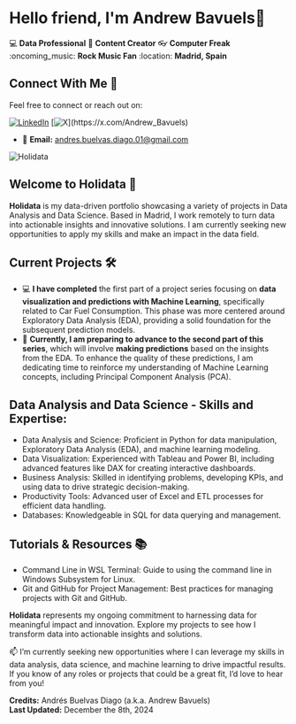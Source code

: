 # Hello friend, I'm Andrew Bavuels👋

:computer: **Data Professional**
:pencil: **Content Creator**
:eyeglasses: **Computer Freak**
:oncoming_music: **Rock Music Fan**
:location: **Madrid, Spain**

## Connect With Me 🤝

Feel free to connect or reach out on:

[![LinkedIn](https://img.shields.io/badge/LinkedIn-0A66C2)](https://www.linkedin.com/in/andres-buelvas-diago/)
[![X](https://img.shields.io/badge/X_(formerly_Twitter)-black)](https://x.com/Andrew_Bavuels)

- 📧 **Email:** [andres.buelvas.diago.01@gmail.com](mailto:andres.buelvas.diago.01@gmail.com)

![Holidata](https://github.com/user-attachments/assets/32fe8d55-a720-497c-8aba-3ee94c6482d8)

## Welcome to Holidata 🚀

**Holidata** is my data-driven portfolio showcasing a variety of projects in Data Analysis and Data Science. Based in Madrid, I work remotely to turn data into actionable insights and innovative solutions. I am currently seeking new opportunities to apply my skills and make an impact in the data field.

## Current Projects 🛠️

- 💻 **I have completed** the first part of a project series focusing on **data visualization and predictions with Machine Learning**, specifically related to Car Fuel Consumption. This phase was more centered around Exploratory Data Analysis (EDA), providing a solid foundation for the subsequent prediction models.
- 🔄 **Currently, I am preparing to advance to the second part of this series**, which will involve **making predictions** based on the insights from the EDA. To enhance the quality of these predictions, I am dedicating time to reinforce my understanding of Machine Learning concepts, including Principal Component Analysis (PCA).

## Data Analysis and Data Science - Skills and Expertise:

- Data Analysis and Science: Proficient in Python for data manipulation, Exploratory Data Analysis (EDA), and machine learning modeling.
- Data Visualization: Experienced with Tableau and Power BI, including advanced features like DAX for creating interactive dashboards.
- Business Analysis: Skilled in identifying problems, developing KPIs, and using data to drive strategic decision-making.
- Productivity Tools: Advanced user of Excel and ETL processes for efficient data handling.
- Databases: Knowledgeable in SQL for data querying and management.

## Tutorials & Resources 📚
- Command Line in WSL Terminal: Guide to using the command line in Windows Subsystem for Linux.
- Git and GitHub for Project Management: Best practices for managing projects with Git and GitHub.

**Holidata** represents my ongoing commitment to harnessing data for meaningful impact and innovation. Explore my projects to see how I transform data into actionable insights and solutions.

📫 I’m currently seeking new opportunities where I can leverage my skills in data analysis, data science, and machine learning to drive impactful results. If you know of any roles or projects that could be a great fit, I’d love to hear from you!

**Credits:** Andrés Buelvas Diago (a.k.a. Andrew Bavuels)  
**Last Updated:** December the 8th, 2024